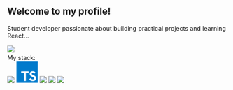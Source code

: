 ## Welcome to my profile!
Student developer passionate about building practical projects and learning React... 
<div>
    <img height="150em" src="https://github-readme-stats-ten-gilt.vercel.app/api/top-langs/?username=robnasq&layout=compact&theme=dracula&include_all_commits=true&count_private=true">
</div>
My stack:
  <div>
    <img height='50em' src="https://cdn.worldvectorlogo.com/logos/logo-javascript.svg">
    <img height="50em" src="https://raw.githubusercontent.com/devicons/devicon/master/icons/typescript/typescript-plain.svg">
    <img height='50em' src="https://cdn.worldvectorlogo.com/logos/react-2.svg">
    <img height='50em' src="https://cdn.worldvectorlogo.com/logos/html-1.svg">
    <img height='50em' src='https://cdn.worldvectorlogo.com/logos/css-3.svg'>
  </div>
